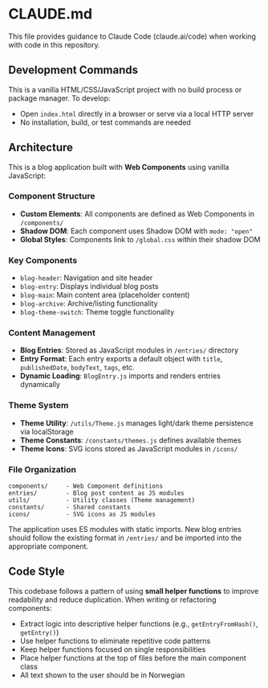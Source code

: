 # CLAUDE.md

This file provides guidance to Claude Code (claude.ai/code) when working with code in this repository.

## Development Commands

This is a vanilla HTML/CSS/JavaScript project with no build process or package manager. To develop:

- Open `index.html` directly in a browser or serve via a local HTTP server
- No installation, build, or test commands are needed

## Architecture

This is a blog application built with **Web Components** using vanilla JavaScript:

### Component Structure
- **Custom Elements**: All components are defined as Web Components in `/components/`
- **Shadow DOM**: Each component uses Shadow DOM with `mode: "open"`
- **Global Styles**: Components link to `/global.css` within their shadow DOM

### Key Components
- `blog-header`: Navigation and site header
- `blog-entry`: Displays individual blog posts
- `blog-main`: Main content area (placeholder content)
- `blog-archive`: Archive/listing functionality
- `blog-theme-switch`: Theme toggle functionality

### Content Management
- **Blog Entries**: Stored as JavaScript modules in `/entries/` directory
- **Entry Format**: Each entry exports a default object with `title`, `publishedDate`, `bodyText`, `tags`, etc.
- **Dynamic Loading**: `BlogEntry.js` imports and renders entries dynamically

### Theme System
- **Theme Utility**: `/utils/Theme.js` manages light/dark theme persistence via localStorage
- **Theme Constants**: `/constants/themes.js` defines available themes
- **Theme Icons**: SVG icons stored as JavaScript modules in `/icons/`

### File Organization
```
components/     - Web Component definitions
entries/        - Blog post content as JS modules  
utils/          - Utility classes (Theme management)
constants/      - Shared constants
icons/          - SVG icons as JS modules
```

The application uses ES modules with static imports. New blog entries should follow the existing format in `/entries/` and be imported into the appropriate component.

## Code Style

This codebase follows a pattern of using **small helper functions** to improve readability and reduce duplication. When writing or refactoring components:

- Extract logic into descriptive helper functions (e.g., `getEntryFromHash()`, `getEntry()`)
- Use helper functions to eliminate repetitive code patterns
- Keep helper functions focused on single responsibilities
- Place helper functions at the top of files before the main component class
- All text shown to the user should be in Norwegian